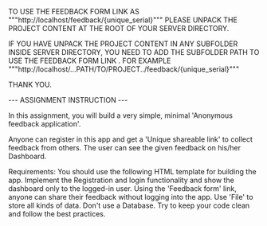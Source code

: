 
TO USE THE FEEDBACK FORM LINK AS """http://localhost/feedback/{unique_serial}"""
PLEASE UNPACK THE PROJECT CONTENT AT THE ROOT OF YOUR SERVER DIRECTORY. 

IF YOU HAVE UNPACK THE PROJECT CONTENT IN ANY SUBFOLDER INSIDE SERVER DIRECTORY,
YOU NEED TO ADD THE SUBFOLDER PATH TO USE THE FEEDBACK FORM LINK . FOR EXAMPLE """http://localhost/...PATH/TO/PROJECT../feedback/{unique_serial}"""

THANK YOU. 



--- ASSIGNMENT INSTRUCTION ---

In this assignment, you will build a very simple, minimal 'Anonymous feedback application'. 

Anyone can register in this app and get a 'Unique shareable link' to collect feedback from others. The user can see the given feedback on his/her Dashboard. 

Requirements: 
You should use the following HTML template for building the app. 
Implement the Registration and login functionality and show the dashboard only to the logged-in user. 
Using the 'Feedback form' link, anyone can share their feedback without logging into the app.
Use 'File' to store all kinds of data. Don't use a Database. 
Try to keep your code clean and follow the best practices. 



